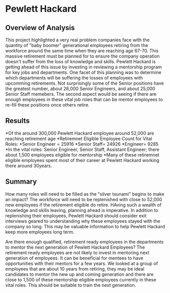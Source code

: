 # Pewlett Hackard

## Overview of Analysis
This project highlighted a very real problem companies face with the quantity of "baby boomer" generational employees retiring from the workforce around the same time when they are reaching age 67-70.  This massive retirement must be planned for to ensure the company operation doesn't suffer from the loss of knowledge and skills.  Pewlett Hackard is getting ahead of this issue by investing in reviewing a mentorship program for key jobs and departments.  One facet of this planning was to determine which departments will be suffering the losses of employees with upcomming retirements.  Not surprisingly some of the Senior positions have the greatest number, about 26,000 Senior Engineers, and about 25,000 Senior Staff memebers.  The second aspect would be seeing if there are enough employees in these vital job roles that can be mentor employees to re-fill these positions once others retire.


## Results
*Of the around 300,000 Pewlett Hackard employee around 52,000 are reaching retirement age
*Retiremnet Eligible Employee Count for Vital Roles:
    *Senior Engineer = 25916
    *Senior Staff= 24926
    *Engineer= 9285
*In the vital roles:  Senior Engineer, Senior Staff, Assistant Engineer; there about 1,500 employees eligible for mentorship
*Many of these retiremnet eligible employees spent most of their career at Pewlett Hackard working there around 30years.

## Summary
How many roles will need to be filled as the "silver tsunami" begins to make an impact?
The workforce will need to be replenished with close to 52,000 new employees if the retirement eligible do retire.  HAving such a wealth of knowledge and skills leaving, planning ahead is imperative.  In addition to replenishing their employees, Pewlett Hackard should consider exit interviews geared to understanding why these employees stayed with the company so long.  This may be valuable information to help Pewlett Hackard keep more employees long term.

Are there enough qualified, retirement ready employees in the departments to mentor the next generation of Pewlett Hackard Employees?
The retirement ready employees are not likely to invest in mentoring next generation of employees.  It can be beneficial for mentees to have opportunities with their mentors for a few years.  We looked at a group of employees that are about 10 years from retiring, they may be ideal candidates to mentor the new up and coming generation and there are close to 1,500 of these mentorship eligible employees currently in these vital roles.  This should be suitable to train the next generation.